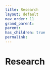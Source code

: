 ```yaml
---
title: Research
layout: default
nav_order: 11
grand_parent:
parent:
has_children: true
permalink:
---
```


# Research